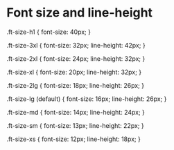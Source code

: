 # Font size and line-height

.ft-size-h1 {
font-size: 40px;
}

.ft-size-3xl {
font-size: 32px;
line-height: 42px;
}

.ft-size-2xl {
font-size: 24px;
line-height: 32px;
}

.ft-size-xl {
font-size: 20px;
line-height: 32px;
}

.ft-size-2lg {
font-size: 18px;
line-height: 26px;
}

.ft-size-lg (default) {
font-size: 16px;
line-height: 26px;
}

.ft-size-md {
font-size: 14px;
line-height: 24px;
}

.ft-size-sm {
font-size: 13px;
line-height: 22px;
}

.ft-size-xs {
font-size: 12px;
line-height: 18px;
}
